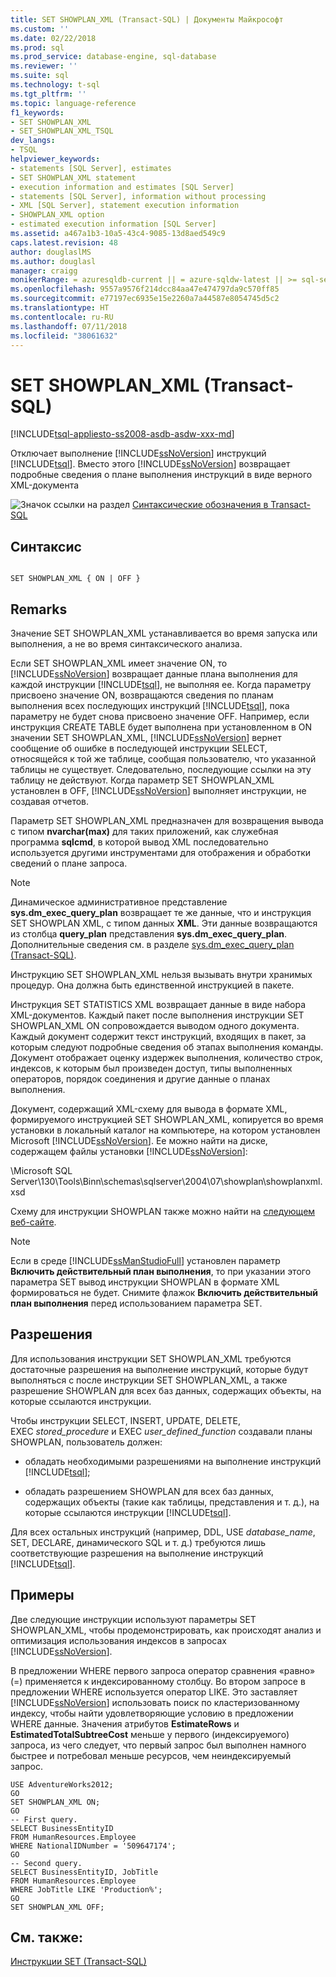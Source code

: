 ```yaml
---
title: SET SHOWPLAN_XML (Transact-SQL) | Документы Майкрософт
ms.custom: ''
ms.date: 02/22/2018
ms.prod: sql
ms.prod_service: database-engine, sql-database
ms.reviewer: ''
ms.suite: sql
ms.technology: t-sql
ms.tgt_pltfrm: ''
ms.topic: language-reference
f1_keywords:
- SET SHOWPLAN_XML
- SET_SHOWPLAN_XML_TSQL
dev_langs:
- TSQL
helpviewer_keywords:
- statements [SQL Server], estimates
- SET SHOWPLAN_XML statement
- execution information and estimates [SQL Server]
- statements [SQL Server], information without processing
- XML [SQL Server], statement execution information
- SHOWPLAN_XML option
- estimated execution information [SQL Server]
ms.assetid: a467a1b3-10a5-43c4-9085-13d8aed549c9
caps.latest.revision: 48
author: douglaslMS
ms.author: douglasl
manager: craigg
monikerRange: = azuresqldb-current || = azure-sqldw-latest || >= sql-server-2016 || = sqlallproducts-allversions
ms.openlocfilehash: 9557a9576f214dcc84aa47e474797da9c570ff85
ms.sourcegitcommit: e77197ec6935e15e2260a7a44587e8054745d5c2
ms.translationtype: HT
ms.contentlocale: ru-RU
ms.lasthandoff: 07/11/2018
ms.locfileid: "38061632"
---
```

# <a name="set-showplanxml-transact-sql"></a>SET SHOWPLAN_XML (Transact-SQL)
[!INCLUDE[tsql-appliesto-ss2008-asdb-asdw-xxx-md](../../includes/tsql-appliesto-ss2008-asdb-asdw-xxx-md.md)]

  Отключает выполнение [!INCLUDE[ssNoVersion](../../includes/ssnoversion-md.md)] инструкций [!INCLUDE[tsql](../../includes/tsql-md.md)]. Вместо этого [!INCLUDE[ssNoVersion](../../includes/ssnoversion-md.md)] возвращает подробные сведения о плане выполнения инструкций в виде верного XML-документа  
 
 ![Значок ссылки на раздел](../../database-engine/configure-windows/media/topic-link.gif "Значок ссылки на раздел") [Синтаксические обозначения в Transact-SQL](../../t-sql/language-elements/transact-sql-syntax-conventions-transact-sql.md)  
  
## <a name="syntax"></a>Синтаксис
  
```  
  
SET SHOWPLAN_XML { ON | OFF }  
```  
  
## <a name="remarks"></a>Remarks  
 Значение SET SHOWPLAN_XML устанавливается во время запуска или выполнения, а не во время синтаксического анализа.  
  
 Если SET SHOWPLAN_XML имеет значение ON, то [!INCLUDE[ssNoVersion](../../includes/ssnoversion-md.md)] возвращает данные плана выполнения для каждой инструкции [!INCLUDE[tsql](../../includes/tsql-md.md)], не выполняя ее. Когда параметру присвоено значение ON, возвращаются сведения по планам выполнения всех последующих инструкций [!INCLUDE[tsql](../../includes/tsql-md.md)], пока параметру не будет снова присвоено значение OFF. Например, если инструкция CREATE TABLE будет выполнена при установленном в ON значении SET SHOWPLAN_XML, [!INCLUDE[ssNoVersion](../../includes/ssnoversion-md.md)] вернет сообщение об ошибке в последующей инструкции SELECT, относящейся к той же таблице, сообщая пользователю, что указанной таблицы не существует. Следовательно, последующие ссылки на эту таблицу не действуют. Когда параметр SET SHOWPLAN_XML установлен в OFF, [!INCLUDE[ssNoVersion](../../includes/ssnoversion-md.md)] выполняет инструкции, не создавая отчетов.  
  
 Параметр SET SHOWPLAN_XML предназначен для возвращения вывода с типом **nvarchar(max)** для таких приложений, как служебная программа **sqlcmd**, в которой вывод XML последовательно используется другими инструментами для отображения и обработки сведений о плане запроса.  
  
> [!NOTE]  
>  Динамическое административное представление **sys.dm_exec_query_plan** возвращает те же данные, что и инструкция SET SHOWPLAN XML, с типом данных **XML**. Эти данные возвращаются из столбца **query_plan** представления **sys.dm_exec_query_plan**. Дополнительные сведения см. в разделе [sys.dm_exec_query_plan (Transact-SQL)](../../relational-databases/system-dynamic-management-views/sys-dm-exec-query-plan-transact-sql.md).  
  
 Инструкцию SET SHOWPLAN_XML нельзя вызывать внутри хранимых процедур. Она должна быть единственной инструкцией в пакете.  
  
 Инструкция SET STATISTICS XML возвращает данные в виде набора XML-документов. Каждый пакет после выполнения инструкции SET SHOWPLAN_XML ON сопровождается выводом одного документа. Каждый документ содержит текст инструкций, входящих в пакет, за которым следуют подробные сведения об этапах выполнения команды. Документ отображает оценку издержек выполнения, количество строк, индексов, к которым был произведен доступ, типы выполненных операторов, порядок соединения и другие данные о планах выполнения.  
  
 Документ, содержащий XML-схему для вывода в формате XML, формируемого инструкцией SET SHOWPLAN_XML, копируется во время установки в локальный каталог на компьютере, на котором установлен Microsoft [!INCLUDE[ssNoVersion](../../includes/ssnoversion-md.md)]. Ее можно найти на диске, содержащем файлы установки [!INCLUDE[ssNoVersion](../../includes/ssnoversion-md.md)]:  
  
 \Microsoft SQL Server\130\Tools\Binn\schemas\sqlserver\2004\07\showplan\showplanxml.xsd  
  
 Схему для инструкции SHOWPLAN также можно найти на [следующем веб-сайте](http://go.microsoft.com/fwlink/?linkid=43100&clcid=0x409).  
  
> [!NOTE]  
>  Если в среде [!INCLUDE[ssManStudioFull](../../includes/ssmanstudiofull-md.md)] установлен параметр **Включить действительный план выполнения**, то при указании этого параметра SET вывод инструкции SHOWPLAN в формате XML формироваться не будет. Снимите флажок **Включить действительный план выполнения** перед использованием параметра SET.  
  
## <a name="permissions"></a>Разрешения  
 Для использования инструкции SET SHOWPLAN_XML требуются достаточные разрешения на выполнение инструкций, которые будут выполняться с после инструкции SET SHOWPLAN_XML, а также разрешение SHOWPLAN для всех баз данных, содержащих объекты, на которые ссылаются инструкции.  
  
 Чтобы инструкции SELECT, INSERT, UPDATE, DELETE, EXEC *stored_procedure* и EXEC *user_defined_function* создавали планы SHOWPLAN, пользователь должен:  
  
-   обладать необходимыми разрешениями на выполнение инструкций [!INCLUDE[tsql](../../includes/tsql-md.md)];  
  
-   обладать разрешением SHOWPLAN для всех баз данных, содержащих объекты (такие как таблицы, представления и т. д.), на которые ссылаются инструкции [!INCLUDE[tsql](../../includes/tsql-md.md)].  
  
 Для всех остальных инструкций (например, DDL, USE *database_name*, SET, DECLARE, динамического SQL и т. д.) требуются лишь соответствующие разрешения на выполнение инструкций [!INCLUDE[tsql](../../includes/tsql-md.md)].  
  
## <a name="examples"></a>Примеры  
 Две следующие инструкции используют параметры SET SHOWPLAN_XML, чтобы продемонстрировать, как происходят анализ и оптимизация использования индексов в запросах [!INCLUDE[ssNoVersion](../../includes/ssnoversion-md.md)].  
  
 В предложении WHERE первого запроса оператор сравнения «равно» (=) применяется к индексированному столбцу. Во втором запросе в предложении WHERE используется оператор LIKE. Это заставляет [!INCLUDE[ssNoVersion](../../includes/ssnoversion-md.md)] использовать поиск по кластеризованному индексу, чтобы найти удовлетворяющие условию в предложении WHERE данные. Значения атрибутов **EstimateRows** и **EstimatedTotalSubtreeCost** меньше у первого (индексируемого) запроса, из чего следует, что первый запрос был выполнен намного быстрее и потребовал меньше ресурсов, чем неиндексируемый запрос.  
  
```  
USE AdventureWorks2012;  
GO  
SET SHOWPLAN_XML ON;  
GO  
-- First query.  
SELECT BusinessEntityID   
FROM HumanResources.Employee  
WHERE NationalIDNumber = '509647174';  
GO  
-- Second query.  
SELECT BusinessEntityID, JobTitle  
FROM HumanResources.Employee  
WHERE JobTitle LIKE 'Production%';  
GO  
SET SHOWPLAN_XML OFF;  
```  
  
## <a name="see-also"></a>См. также:  
 [Инструкции SET (Transact-SQL)](../../t-sql/statements/set-statements-transact-sql.md)  
  
  
